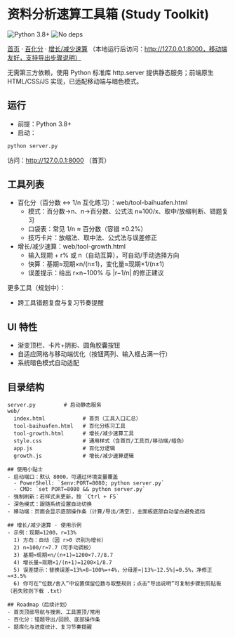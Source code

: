 # 资料分析速算工具箱 (Study Toolkit)
![Python 3.8+](https://img.shields.io/badge/Python-3.8%2B-blue) ![No deps](https://img.shields.io/badge/Deps-None-success)

[首页](web/index.html) · [百化分](web/tool-baihuafen.html) · [增长/减少速算](web/tool-growth.html)
（本地运行后访问：http://127.0.0.1:8000，移动端友好，支持导出步骤说明）

无需第三方依赖，使用 Python 标准库 http.server 提供静态服务；前端原生 HTML/CSS/JS 实现，已适配移动端与暗色模式。

## 运行
- 前提：Python 3.8+
- 启动：

```bash
python server.py
```

访问：http://127.0.0.1:8000 （首页）

## 工具列表
- 百化分（百分数 ↔ 1/n 互化练习）：web/tool-baihuafen.html
  - 模式：百分数→n、n→百分数、公式法 n≈100/x、取中/放缩判断、错题复习
  - 口袋表：常见 1/n ≈ 百分数（容错 ±0.2%）
  - 技巧卡片：放缩法、取中法、公式法与误差修正
- 增长/减少速算：web/tool-growth.html
  - 输入现期 + r% 或 n（自动互算），可自动/手动选择方向
  - 快算：基期≈现期×n/(n±1)，变化量≈现期×1/(n±1)
  - 误差提示：给出 r×n−100% 与 |r−1/n| 的修正建议

更多工具（规划中）：
- 跨工具错题复盘与复习节奏提醒

## UI 特性
- 渐变顶栏、卡片+阴影、圆角胶囊按钮
- 自适应网格与移动端优化（按钮两列、输入框占满一行）
- 系统暗色模式自动适配

## 目录结构
```
server.py         # 启动静态服务
web/
  index.html            # 首页（工具入口汇总）
  tool-baihuafen.html   # 百化分练习工具
  tool-growth.html      # 增长/减少速算工具
  style.css             # 通用样式（含首页/工具页/移动端/暗色）
  app.js                # 百化分逻辑
  growth.js             # 增长/减少速算逻辑

## 使用小贴士
- 启动端口：默认 8000，可通过环境变量覆盖
  - PowerShell: `$env:PORT=8080; python server.py`
  - CMD: `set PORT=8080 && python server.py`
- 强制刷新：若样式未更新，按 `Ctrl + F5`
- 深色模式：跟随系统设置自动切换
- 移动端：页面会显示底部操作条（计算/导出/清空），主面板底部自动留白避免遮挡

## 增长/减少速算 · 使用示例
- 示例：现期=1200，r=13%
  1) 方向：自动（因 r>0 识别为增长）
  2) n≈100/r≈7.7（可手动调校）
  3) 基期≈现期×n/(n+1)=1200×7.7/8.7
  4) 增长量≈现期×1/(n+1)=1200×1/8.7
  5) 误差提示：替换误差≈13%×8−100%=+4%，分母差≈|13%−12.5%|=0.5%，净修正≈+3.5%
  6) 你可在“位数/舍入”中设置保留位数与取整规则；点击“导出说明”可复制步骤到剪贴板（若失败则下载 .txt）

## Roadmap（后续计划）
- 首页顶部导航与搜索、工具置顶/常用
- 百化分：错题导出/回顾、底部操作条
- 题库化与进度统计、复习节奏提醒


```
